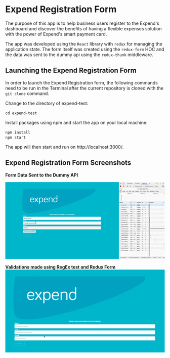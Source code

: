 # Expend Registration Form

The purpose of this app is to help business users register to the Expend's dashboard and discover the benefits of having a flexible expenses solution with the power of Expend's smart payment card.

The app was developed using the `React` library with `redux` for managing the application state. The form itself was created using the `redux-form` HOC and the data was sent to the dummy api using the `redux-thunk` middleware.

## Launching the Expend Registration Form

In order to launch the Expend Registration form, the following commands need to be run in the Terminal after the current repository is cloned with the `git clone` command.

Change to the directory of expend-test:

```
cd expend-test
```

Install packages using npm and start the app on your local machine:

```
npm install
npm start
```

The app will then start and run on http://localhost:3000/.

## Expend Registration Form Screenshots

**Form Data Sent to the Dummy API**

![](expend-api.gif)

**Validations made using RegEx test and Redux Form**
![](expend-validations.gif)
